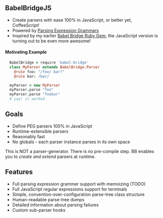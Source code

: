 ## BabelBridgeJS

* Create parsers with ease 100% in JavaScript, or better yet, CoffeeScript!
* Powered by [Parsing Expression Grammars](https://en.wikipedia.org/wiki/Parsing_expression_grammar)
* Inspired by my earlier [Babel Bridge Ruby Gem](http://babel-bridge.rubyforge.org/index.html), the JavaScript version is turning out to be even more awesome!

#### Motivating Example

```coffeescript
  BabelBridge = require 'babel-bridge'
  class MyParser extends BabelBridge.Parser
    @rule foo: "/foo/ bar?"
    @rule bar: /bar/

  myParser = new MyParser
  myParser.parse "foo"
  myParser.parse "foobar"
  # yay! it worked
```

## Goals

* Define PEG parsers 100% in JavaScript
* Runtime-extensible parsers
* Reasonably fast
* No globals - each parser instance parses in its own space

This is NOT a parser-generator. There is no pre-compile step. BB enables you to *create and extend* parsers at runtime.

## Features

* Full parsing expression grammer support with memoizing (TODO)
* Full JavaScript regular expressions support for terminals
* Simple, convention-over-configuration parse-tree class structure
* Human-readable parse-tree dumps
* Detailed information about parsing failures
* Custom sub-parser hooks

